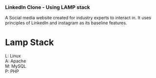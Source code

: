 ### LinkedIn Clone - Using LAMP stack
A Social media website created for industry experts to interact in.
It uses principles of LinkedIn and instagram as its baseline features.

# Lamp Stack

L: Linux \
A: Apache \
M: MySQL \
P: PHP
